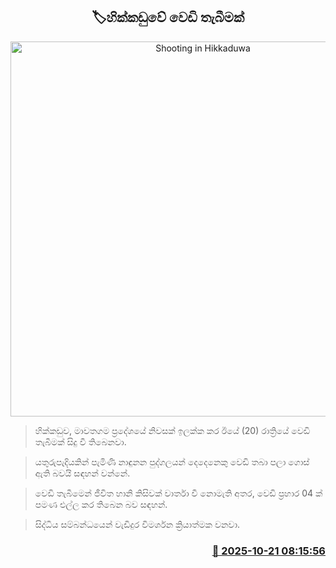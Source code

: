<p align='center'><b><h2 align='center' title='Shooting in Hikkaduwa'>🏷හික්කඩුවේ වෙඩි තැබීමක්</h2></b></p>
<p align='center'><img src='https://helakuru.sgp1.cdn.digitaloceanspaces.com/esana/images/lib/crime-death.jpg' width='600' alt='Shooting in Hikkaduwa'></p>

> හික්කඩුව, මාවතගම ප්‍රදේශයේ නිවසක් ඉලක්ක කර ඊයේ (20) රාත්‍රියේ වෙඩි තැබීමක් සිදු වී තිබෙනවා.

> යතුරුපැදියකින් පැමිණි නාඳුනන පුද්ගලයන් දෙදෙනෙකු වෙඩි තබා පලා ගොස් ඇති බවයි සඳහන් වන්නේ.

> වෙඩි තැබීමෙන් ජීවිත හානි කිසිවක් වාර්තා වී නොමැති අතර, වෙඩි ප්‍රහාර 04 ක් පමණ එල්ල කර තිබෙන බව සඳහන්.

> සිද්ධිය සම්බන්ධයෙන් වැඩිදුර විමර්ශන ක්‍රියාත්මක වනවා.



<h3 align='right'><a href='https://www.helakuru.lk/esana/p/114632/'>📅 2025-10-21 08:15:56</a></h3>

